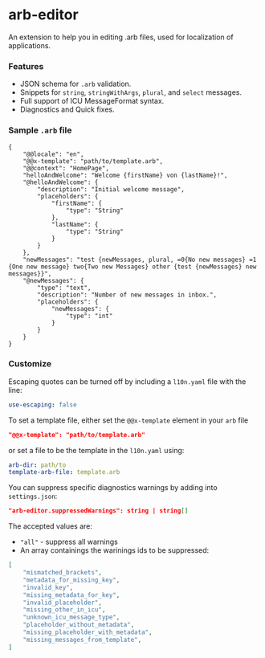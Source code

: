# arb-editor

An extension to help you in editing .arb files, used for localization of applications.

### Features
 * JSON schema for `.arb` validation.
 * Snippets for `string`, `stringWithArgs`, `plural`, and `select` messages.
 * Full support of ICU MessageFormat syntax.
 * Diagnostics and Quick fixes.

### Sample `.arb` file
```
{
    "@@locale": "en",
    "@@x-template": "path/to/template.arb",
    "@@context": "HomePage",
    "helloAndWelcome": "Welcome {firstName} von {lastName}!",
    "@helloAndWelcome": {
        "description": "Initial welcome message",
        "placeholders": {
            "firstName": {
                "type": "String"
            },
            "lastName": {
                "type": "String"
            }
        }
    },
    "newMessages": "test {newMessages, plural, =0{No new messages} =1 {One new message} two{Two new Messages} other {test {newMessages} new messages}}",
    "@newMessages": {
        "type": "text",
        "description": "Number of new messages in inbox.",
        "placeholders": {
            "newMessages": {
                "type": "int"
            }
        }
    }
}
```

### Customize

Escaping quotes can be turned off by including a `l10n.yaml` file with the line:
```yaml
use-escaping: false
```

To set a template file, either set the `@@x-template` element in your `arb` file
```json
"@@x-template": "path/to/template.arb"
```
or set a file to be the template in the `l10n.yaml` using:
```yaml
arb-dir: path/to
template-arb-file: template.arb
```

You can suppress specific diagnostics warnings by adding into `settings.json`:
```json
"arb-editor.suppressedWarnings": string | string[]
```

The accepted values are:
- `"all"` - suppress all warnings
- An array containings the warinings ids to be suppressed:
```json
[
    "mismatched_brackets",
    "metadata_for_missing_key",
    "invalid_key",
    "missing_metadata_for_key",
    "invalid_placeholder",
    "missing_other_in_icu",
    "unknown_icu_message_type",
    "placeholder_without_metadata",
    "missing_placeholder_with_metadata",
    "missing_messages_from_template",
]
```